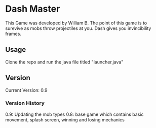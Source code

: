 # Dash Master
This Game was developed by William B. The point of this game is to surevive as mobs throw projectiles at you. Dash gives you invincibility frames.
## Usage
Clone the repo and run the java file titled "launcher.java"
## Version
Current Version: 0.9
### Version History
0.9: Updating the mob types
0.8: base game which contains basic movement, splash screen, winning and losing mechanics